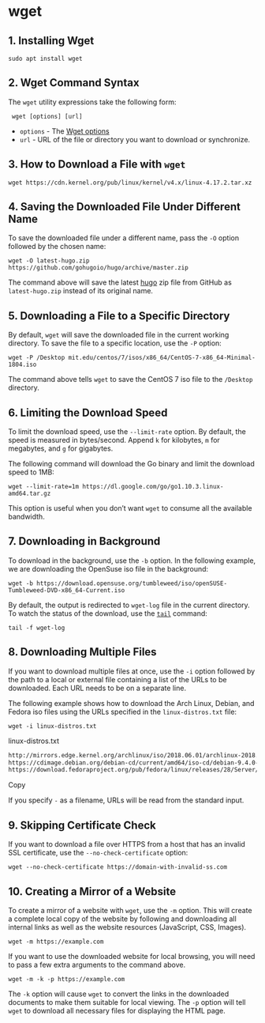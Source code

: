 # wget

## 1. Installing Wget
```
sudo apt install wget
```

 ##  2. Wget Command Syntax
 The  `wget`  utility expressions take the following form:

` wget [options] [url]`
-   `options`  - The  [Wget options](https://linux.die.net/man/1/wget)
-   `url`  - URL of the file or directory you want to download or synchronize.

## 3. How to Download a File with  `wget`  

```
wget https://cdn.kernel.org/pub/linux/kernel/v4.x/linux-4.17.2.tar.xz
```

## 4. Saving the Downloaded File Under Different Name 

To save the downloaded file under a different name, pass the  `-O`  option followed by the chosen name:

```
wget -O latest-hugo.zip https://github.com/gohugoio/hugo/archive/master.zip
```

The command above will save the latest  [hugo](https://gohugo.io/)  zip file from GitHub as  `latest-hugo.zip`  instead of its original name.

## 5. Downloading a File to a Specific Directory

By default,  `wget`  will save the downloaded file in the current working directory. To save the file to a specific location, use the  `-P`  option:

```
wget -P /Desktop mit.edu/centos/7/isos/x86_64/CentOS-7-x86_64-Minimal-1804.iso
```

The command above tells  `wget`  to save the CentOS 7 iso file to the  `/Desktop`  directory.

## 6. Limiting the Download Speed  

To limit the download speed, use the  `--limit-rate`  option. By default, the speed is measured in bytes/second. Append  `k`  for kilobytes,  `m`  for megabytes, and  `g`  for gigabytes.

The following command will download the Go binary and limit the download speed to 1MB:
```
wget --limit-rate=1m https://dl.google.com/go/go1.10.3.linux-amd64.tar.gz
```
This option is useful when you don’t want  `wget`  to consume all the available bandwidth.
## 7. Downloading in Background  

To download in the background, use the  `-b`  option. In the following example, we are downloading the OpenSuse iso file in the background:
```
wget -b https://download.opensuse.org/tumbleweed/iso/openSUSE-Tumbleweed-DVD-x86_64-Current.iso
```
By default, the output is redirected to  `wget-log`  file in the current directory. To watch the status of the download, use the  [`tail`](https://linuxize.com/post/linux-head-command/)  command:
```
tail -f wget-log
```

## 8. Downloading Multiple Files

If you want to download multiple files at once, use the  `-i`  option followed by the path to a local or external file containing a list of the URLs to be downloaded. Each URL needs to be on a separate line.

The following example shows how to download the Arch Linux, Debian, and Fedora iso files using the URLs specified in the  `linux-distros.txt`  file:

```
wget -i linux-distros.txt
```

linux-distros.txt

```txt
http://mirrors.edge.kernel.org/archlinux/iso/2018.06.01/archlinux-2018.06.01-x86_64.iso
https://cdimage.debian.org/debian-cd/current/amd64/iso-cd/debian-9.4.0-amd64-netinst.iso
https://download.fedoraproject.org/pub/fedora/linux/releases/28/Server/x86_64/iso/Fedora-Server-dvd-x86_64-28-1.1.iso

```

Copy

If you specify  `-`  as a filename, URLs will be read from the standard input.

## 9. Skipping Certificate Check

If you want to download a file over HTTPS from a host that has an invalid SSL certificate, use the  `--no-check-certificate`  option:

```
wget --no-check-certificate https://domain-with-invalid-ss.com
```

## 10. Creating a Mirror of a Website

To create a mirror of a website with  `wget`, use the  `-m`  option. This will create a complete local copy of the website by following and downloading all internal links as well as the website resources (JavaScript, CSS, Images).

```
wget -m https://example.com
```

If you want to use the downloaded website for local browsing, you will need to pass a few extra arguments to the command above.

```
wget -m -k -p https://example.com
```

The  `-k`  option will cause  `wget`  to convert the links in the downloaded documents to make them suitable for local viewing. The  `-p`  option will tell  `wget`  to download all necessary files for displaying the HTML page.
